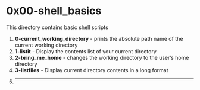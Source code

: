 # 0x00-shell_basics
This directory contains basic shell scripts
1. **0-current_working_directory** - prints the absolute path name of the current working directory
2. **1-listit** - Display the contents list of your current directory
3. **2-bring_me_home** - changes the working directory to the user’s home directory
4. **3-listfiles** - Display current directory contents in a long format
5. ****
